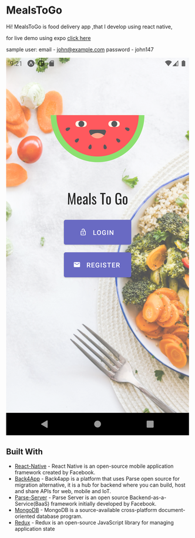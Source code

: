 # MealsToGo

Hi!
MealsToGo is food delivery app ,that I develop using react native,

for live demo using expo [click here](https://expo.io/@dank179/projects/MealsToGo)

sample user:
email - john@example.com
password - john147

![Home Page](screenshots/home.png)

## Built With

- [React-Native](https://reactnative.dev/) - React Native is an open-source mobile application framework created by Facebook.
- [Back4App](https://www.back4app.com/) - Back4app is a platform that uses Parse open source for migration alternative, it is a hub for backend where you can build, host and share APIs for web, mobile and IoT.
- [Parse-Server](https://parseplatform.org/) - Parse Server is an open source Backend-as-a-Service(BaaS) framework initially developed by Facebook.
- [MongoDB](https://www.mongodb.com/) - MongoDB is a source-available cross-platform document-oriented database program.
- [Redux](https://redux.js.org/) - Redux is an open-source JavaScript library for managing application state
